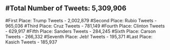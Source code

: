 #Total Number of Tweets: 5,309,906 
---
#First Place: Trump Tweets - 2,002,879
#Second Place: Rubio Tweets - 965,036
#Third Place: Cruz Tweets - 781,149
#Fourth Place: Clinton Tweets - 629,917
#Fifth Place: Sanders Tweets - 284,245
#Sixth Place: Carson Tweets - 266,332
#Seventh Place: Jeb! Tweets - 195,371
#Last Place: Kasich Tweets - 185,937
